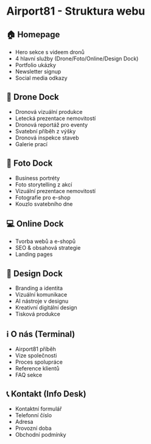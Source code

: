 # Airport81 - Struktura webu

## 🏠 Homepage
- Hero sekce s videem dronů
- 4 hlavní služby (Drone/Foto/Online/Design Dock)
- Portfolio ukázky
- Newsletter signup
- Social media odkazy

## 🚁 Drone Dock
- Dronová vizuální produkce
- Letecká prezentace nemovitostí
- Dronová reportáž pro eventy
- Svatební příběh z výšky
- Dronová inspekce staveb
- Galerie prací

## 📸 Foto Dock
- Business portréty
- Foto storytelling z akcí
- Vizuální prezentace nemovitostí
- Fotografie pro e-shop
- Kouzlo svatebního dne

## 💻 Online Dock
- Tvorba webů a e-shopů
- SEO & obsahová strategie
- Landing pages

## 🎨 Design Dock
- Branding a identita
- Vizuální komunikace
- AI nástroje v designu
- Kreativní digitální design
- Tisková produkce

## ℹ️ O nás (Terminal)
- Airport81 příběh
- Vize společnosti
- Proces spolupráce
- Reference klientů
- FAQ sekce

## 📞 Kontakt (Info Desk)
- Kontaktní formulář
- Telefonní číslo
- Adresa
- Provozní doba
- Obchodní podmínky